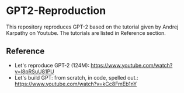# GPT2-Reproduction
This repository reproduces GPT-2 based on the tutorial given by Andrej Karpathy on Youtube. The tutorials are listed in Reference section.

## Reference
- Let's reproduce GPT-2 (124M): https://www.youtube.com/watch?v=l8pRSuU81PU
- Let's build GPT: from scratch, in code, spelled out.: https://www.youtube.com/watch?v=kCc8FmEb1nY
